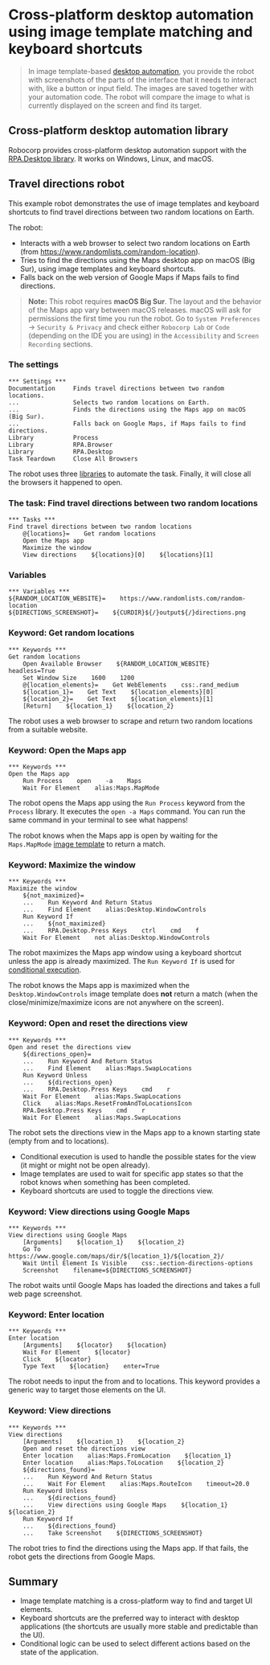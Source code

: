 # Cross-platform desktop automation using image template matching and keyboard shortcuts

> In image template-based [desktop automation](https://robocorp.com/docs/development-guide/desktop), you provide the robot with screenshots of the parts of the interface that it needs to interact with, like a button or input field. The images are saved together with your automation code. The robot will compare the image to what is currently displayed on the screen and find its target.

## Cross-platform desktop automation library

Robocorp provides cross-platform desktop automation support with the [RPA.Desktop library](https://robocorp.com/docs/libraries/rpa-framework/rpa-desktop). It works on Windows, Linux, and macOS.

## Travel directions robot

This example robot demonstrates the use of image templates and keyboard shortcuts to find travel directions between two random locations on Earth.

The robot:

- Interacts with a web browser to select two random locations on Earth (from https://www.randomlists.com/random-location).
- Tries to find the directions using the Maps desktop app on macOS (Big Sur), using image templates and keyboard shortcuts.
- Falls back on the web version of Google Maps if Maps fails to find directions.

> **Note:** This robot requires **macOS Big Sur**. The layout and the behavior of the Maps app vary between macOS releases. macOS will ask for permissions the first time you run the robot. Go to `System Preferences` -> `Security & Privacy` and check either `Robocorp Lab` or `Code` (depending on the IDE you are using) in the `Accessibility` and `Screen Recording` sections.

### The settings

```robot
*** Settings ***
Documentation     Finds travel directions between two random locations.
...               Selects two random locations on Earth.
...               Finds the directions using the Maps app on macOS (Big Sur).
...               Falls back on Google Maps, if Maps fails to find directions.
Library           Process
Library           RPA.Browser
Library           RPA.Desktop
Task Teardown     Close All Browsers
```

The robot uses three [libraries](https://robocorp.com/docs/languages-and-frameworks/robot-framework/basics#what-are-libraries) to automate the task. Finally, it will close all the browsers it happened to open.

### The task: Find travel directions between two random locations

```robot
*** Tasks ***
Find travel directions between two random locations
    @{locations}=    Get random locations
    Open the Maps app
    Maximize the window
    View directions    ${locations}[0]    ${locations}[1]
```

### Variables

```robot
*** Variables ***
${RANDOM_LOCATION_WEBSITE}=    https://www.randomlists.com/random-location
${DIRECTIONS_SCREENSHOT}=    ${CURDIR}${/}output${/}directions.png
```

### Keyword: Get random locations

```robot
*** Keywords ***
Get random locations
    Open Available Browser    ${RANDOM_LOCATION_WEBSITE}    headless=True
    Set Window Size    1600    1200
    @{location_elements}=    Get WebElements    css:.rand_medium
    ${location_1}=    Get Text    ${location_elements}[0]
    ${location_2}=    Get Text    ${location_elements}[1]
    [Return]    ${location_1}    ${location_2}
```

The robot uses a web browser to scrape and return two random locations from a suitable website.

### Keyword: Open the Maps app

```robot
*** Keywords ***
Open the Maps app
    Run Process    open    -a    Maps
    Wait For Element    alias:Maps.MapMode
```

The robot opens the Maps app using the `Run Process` keyword from the `Process` library. It executes the `open -a Maps` command. You can run the same command in your terminal to see what happens!

The robot knows when the Maps app is open by waiting for the `Maps.MapMode` [image template](https://robocorp.com/docs/developer-tools/robocorp-lab/locating-and-targeting-UI-elements#image-template-matching-paint-windows-10) to return a match.

### Keyword: Maximize the window

```robot
*** Keywords ***
Maximize the window
    ${not_maximized}=
    ...    Run Keyword And Return Status
    ...    Find Element    alias:Desktop.WindowControls
    Run Keyword If
    ...    ${not_maximized}
    ...    RPA.Desktop.Press Keys    ctrl    cmd    f
    Wait For Element    not alias:Desktop.WindowControls
```

The robot maximizes the Maps app window using a keyboard shortcut unless the app is already maximized. The `Run Keyword If` is used for [conditional execution](https://robocorp.com/docs/languages-and-frameworks/robot-framework/conditional-execution).

The robot knows the Maps app is maximized when the `Desktop.WindowControls` image template does **not** return a match (when the close/minimize/maximize icons are not anywhere on the screen).

### Keyword: Open and reset the directions view

```robot
*** Keywords ***
Open and reset the directions view
    ${directions_open}=
    ...    Run Keyword And Return Status
    ...    Find Element    alias:Maps.SwapLocations
    Run Keyword Unless
    ...    ${directions_open}
    ...    RPA.Desktop.Press Keys    cmd    r
    Wait For Element    alias:Maps.SwapLocations
    Click    alias:Maps.ResetFromAndToLocationsIcon
    RPA.Desktop.Press Keys    cmd    r
    Wait For Element    alias:Maps.SwapLocations
```

The robot sets the directions view in the Maps app to a known starting state (empty from and to locations).

- Conditional execution is used to handle the possible states for the view (it might or might not be open already).
- Image templates are used to wait for specific app states so that the robot knows when something has been completed.
- Keyboard shortcuts are used to toggle the directions view.

### Keyword: View directions using Google Maps

```robot
*** Keywords ***
View directions using Google Maps
    [Arguments]    ${location_1}    ${location_2}
    Go To    https://www.google.com/maps/dir/${location_1}/${location_2}/
    Wait Until Element Is Visible    css:.section-directions-options
    Screenshot    filename=${DIRECTIONS_SCREENSHOT}
```

The robot waits until Google Maps has loaded the directions and takes a full web page screenshot.

### Keyword: Enter location

```robot
*** Keywords ***
Enter location
    [Arguments]    ${locator}    ${location}
    Wait For Element    ${locator}
    Click    ${locator}
    Type Text    ${location}    enter=True
```

The robot needs to input the from and to locations. This keyword provides a generic way to target those elements on the UI.

### Keyword: View directions

```robot
*** Keywords ***
View directions
    [Arguments]    ${location_1}    ${location_2}
    Open and reset the directions view
    Enter location    alias:Maps.FromLocation    ${location_1}
    Enter location    alias:Maps.ToLocation    ${location_2}
    ${directions_found}=
    ...    Run Keyword And Return Status
    ...    Wait For Element    alias:Maps.RouteIcon    timeout=20.0
    Run Keyword Unless
    ...    ${directions_found}
    ...    View directions using Google Maps    ${location_1}    ${location_2}
    Run Keyword If
    ...    ${directions_found}
    ...    Take Screenshot    ${DIRECTIONS_SCREENSHOT}
```

The robot tries to find the directions using the Maps app. If that fails, the robot gets the directions from Google Maps.

## Summary

- Image template matching is a cross-platform way to find and target UI elements.
- Keyboard shortcuts are the preferred way to interact with desktop applications (the shortcuts are usually more stable and predictable than the UI).
- Conditional logic can be used to select different actions based on the state of the application.
